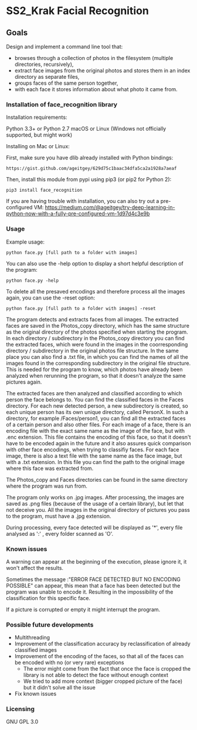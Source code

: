 # SS2_Krak Facial Recognition

## Goals
Design and implement a command line tool that:
* browses through a collection of photos in the filesystem (multiple directories, recursively),
* extract face images from the original photos and stores them in an index directory as separate files,
* groups faces of the same person together,
* with each face it stores information about what photo it came from.


### Installation of face_recognition library
Installation requirements:

Python 3.3+ or Python 2.7
macOS or Linux (Windows not officially supported, but might work)

Installing on Mac or Linux:

First, make sure you have dlib already installed with Python bindings:

    https://gist.github.com/ageitgey/629d75c1baac34dfa5ca2a1928a7aeaf

Then, install this module from pypi using pip3 (or pip2 for Python 2):

    pip3 install face_recognition

If you are having trouble with installation, you can also try out a
pre-configured VM: https://medium.com/@ageitgey/try-deep-learning-in-python-now-with-a-fully-pre-configured-vm-1d97d4c3e9b

### Usage
Example usage:

    python face.py [full path to a folder with images] 

You can also use the -help option to display a short helpful description of the program:

    python face.py -help

To delete all the presaved encodings and therefore process all the images again, you can use the -reset option:

    python face.py [full path to a folder with images] -reset
    

The program detects and extracts faces from all images. The extracted faces are saved in the Photos_copy directory, which has the same structure as the original directory of the photos specified when starting the program. In each directory / subdirectory in the Photos_copy directory you can find the extracted faces, which were found in the images in the coorresponding directory / subdirectory in the original photos file structure. In the same place you can also find a .txt file, in which you can find the names of all the images found in the corresponding subdirectory in the original file structure. This is needed for the program to know, which photos have already been analyzed when rerunning the program, so that it doesn't analyze the same pictures again.

The extracted faces are then analyzed and classified according to which person the face belongs to. You can find the classified faces in the Faces directory. For each new detected person, a new subdirectory is created, so each unique person has its own unique directory, called PersonX. In such a directory, for example /Faces/person1, you can find all the extracted faces of a certain person and also other files. For each image of a face, there is an encoding file with the exact same name as the image of the face, but with .enc extension. This file contains the encoding of this face, so that it doesn't have to be encoded again in the future and it also assures quick comparison with other face encodings, when trying to classifiy faces. For each face image, there is also a text file with the same name as the face image, but with a .txt extension. In this file you can find the path to the original image where this face was extracted from. 

The Photos_copy and Faces directories can be found in the same directory where the program was run from.

The program only works on .jpg images. After processing, the images are saved as .png files (because of the usage of a certain library), but let that not deceive you. All the images in the original directory of pictures you pass to the program, must have a .jpg extension.

During processing, every face detected will be displayed as '*', every file analysed as ':' , every folder scanned as 'O'.

### Known issues
A warning can appear at the beginning of the execution, please ignore it, it won't affect the results.

Sometimes the message :"ERROR FACE DETECTED BUT NO ENCODING POSSIBLE" can appear, this mean that a face has been detected but the program was unable to encode it. Resulting in the impossibility of the classification for this specific face. 

If a picture is corrupted or empty it might interrupt the program.  

### Possible future developments
* Multithreading
* Improvement of the classification accuracy by reclassification of already classified images
* Improvement of the encoding of the faces, so that all of the faces can be encoded with no (or very rare) exceptions
    * The error might come from the fact that once the face is cropped the library is not able to detect the face without enough context
    * We tried to add more context (bigger cropped picture of the face) but it didn't solve all the issue
* Fix known issues

### Licensing

GNU GPL 3.0
